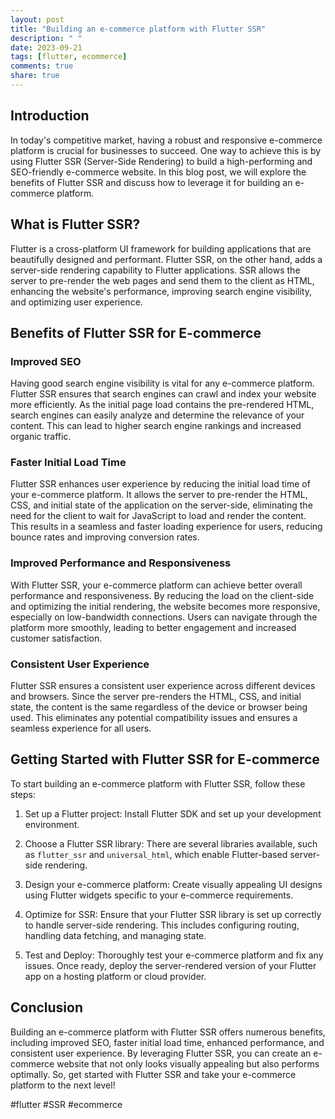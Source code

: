 ```yaml
---
layout: post
title: "Building an e-commerce platform with Flutter SSR"
description: " "
date: 2023-09-21
tags: [flutter, ecommerce]
comments: true
share: true
---
```


## Introduction

In today's competitive market, having a robust and responsive e-commerce platform is crucial for businesses to succeed. One way to achieve this is by using Flutter SSR (Server-Side Rendering) to build a high-performing and SEO-friendly e-commerce website. In this blog post, we will explore the benefits of Flutter SSR and discuss how to leverage it for building an e-commerce platform.

## What is Flutter SSR?

Flutter is a cross-platform UI framework for building applications that are beautifully designed and performant. Flutter SSR, on the other hand, adds a server-side rendering capability to Flutter applications. SSR allows the server to pre-render the web pages and send them to the client as HTML, enhancing the website's performance, improving search engine visibility, and optimizing user experience.

## Benefits of Flutter SSR for E-commerce

### Improved SEO

Having good search engine visibility is vital for any e-commerce platform. Flutter SSR ensures that search engines can crawl and index your website more efficiently. As the initial page load contains the pre-rendered HTML, search engines can easily analyze and determine the relevance of your content. This can lead to higher search engine rankings and increased organic traffic.

### Faster Initial Load Time

Flutter SSR enhances user experience by reducing the initial load time of your e-commerce platform. It allows the server to pre-render the HTML, CSS, and initial state of the application on the server-side, eliminating the need for the client to wait for JavaScript to load and render the content. This results in a seamless and faster loading experience for users, reducing bounce rates and improving conversion rates.

### Improved Performance and Responsiveness

With Flutter SSR, your e-commerce platform can achieve better overall performance and responsiveness. By reducing the load on the client-side and optimizing the initial rendering, the website becomes more responsive, especially on low-bandwidth connections. Users can navigate through the platform more smoothly, leading to better engagement and increased customer satisfaction.

### Consistent User Experience

Flutter SSR ensures a consistent user experience across different devices and browsers. Since the server pre-renders the HTML, CSS, and initial state, the content is the same regardless of the device or browser being used. This eliminates any potential compatibility issues and ensures a seamless experience for all users.

## Getting Started with Flutter SSR for E-commerce

To start building an e-commerce platform with Flutter SSR, follow these steps:

1. Set up a Flutter project: Install Flutter SDK and set up your development environment.

2. Choose a Flutter SSR library: There are several libraries available, such as `flutter_ssr` and `universal_html`, which enable Flutter-based server-side rendering.

3. Design your e-commerce platform: Create visually appealing UI designs using Flutter widgets specific to your e-commerce requirements.

4. Optimize for SSR: Ensure that your Flutter SSR library is set up correctly to handle server-side rendering. This includes configuring routing, handling data fetching, and managing state.

5. Test and Deploy: Thoroughly test your e-commerce platform and fix any issues. Once ready, deploy the server-rendered version of your Flutter app on a hosting platform or cloud provider.

## Conclusion

Building an e-commerce platform with Flutter SSR offers numerous benefits, including improved SEO, faster initial load time, enhanced performance, and consistent user experience. By leveraging Flutter SSR, you can create an e-commerce website that not only looks visually appealing but also performs optimally. So, get started with Flutter SSR and take your e-commerce platform to the next level!

#flutter #SSR #ecommerce